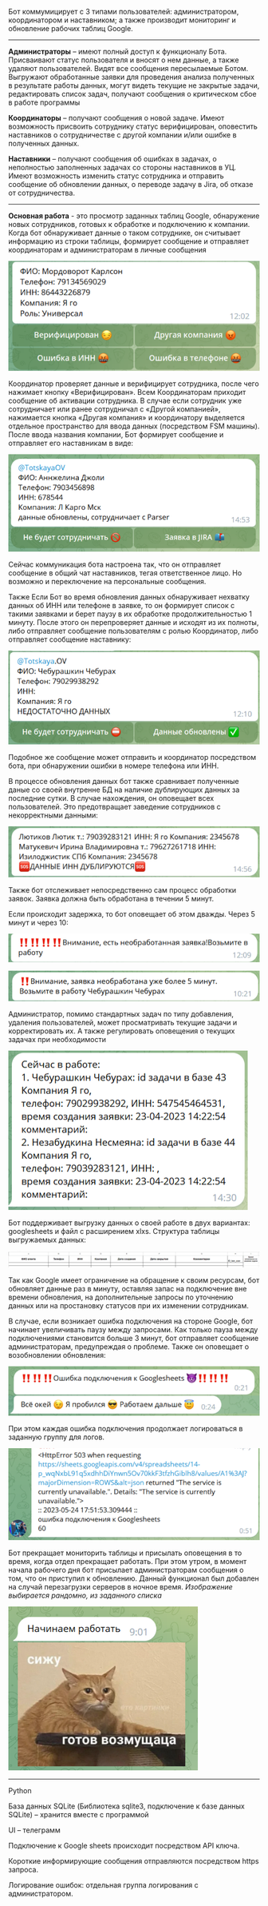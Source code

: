 Бот коммумицирует с 3 типами пользователей: администратором, координатором и наставником; а также производит
мониторинг и обновление рабочих таблиц Google.

-----------------------------------------------

**Администраторы** – имеют полный доступ к функционалу Бота. Присваивают статус пользователя и вносят о нем данные, 
а также удаляют пользователей. Видят все сообщения пересылаемые Ботом. Выгружают обработанные заявки для проведения 
анализа полученных в результате работы данных, могут видеть текущие не закрытые задачи, редактировать список задач,
получают сообщения о критическом сбое в работе программы

**Координаторы** – получают сообщения о новой задаче. Имеют возможность присвоить сотруднику статус верифицирован, 
оповестить наставников о сотрудничестве с другой компании и/или ошибке в полученных данных.

**Наставники** – получают сообщения об ошибках в задачах, о неполностью заполненных задачах со стороны 
наставников в УЦ. Имеют возможность изменить статус сотрудника и отправить сообщение об обновлении данных, о переводе 
задачу в Jira, об отказе от сотрудничества.

---------------------------------------------------

**Основная работа** - это просмотр заданных таблиц Google, обнаружение новых сотрудников, готовых к обработке
и подключению к компании. Когда бот обнаруживает данные о таком сотруднике, он считывает информацию из строки таблицы,
формирует сообщение и отправляет координаторам и администраторам в личные сообщения

![сообщение для координатора](./images/coor_message.png)

Координатор проверяет данные и верифицирует сотрудника, после чего нажимает кнопку «Верифицирован». 
Всем Координаторам приходит сообщение об активации сотрудника.
В случае если сотрудник уже сотрудничает или ранее сотрудничал с «Другой компанией», нажимается кнопка «Другая компания»
и координатору выделяется отдельное пространство для ввода данных (посредством FSM машины).
После ввода названия компании, Бот формирует сообщение и отправляет его наставникам в виде:

![сообщение для наставников](./images/oder.png)

Сейчас коммуникация бота настроена так, что он отправляет сообщение в общий чат наставников, тегая ответственное лицо.
Но возможно и переключение на персональные сообщения.

Также Если Бот во время обновления данных обнаруживает нехватку данных об ИНН или телефоне в заявке, то он формирует 
список с такими заявками и берет паузу в их обработке продолжительностью 1 минуту. После этого он перепроверяет данные и 
исходят из их полноты, либо отправляет сообщение пользователям с ролью Координатор, либо отправляет сообщение наставнику:

![сообщение для наставников](./images/div_message.png)

Подобное же сообщение может отправить и координатор посредством бота, при обнаружении ошибки в номере телефона или ИНН.

В процессе обновления данных бот также сравнивает полученные даные со своей внутренне БД на наличие дублирующих данных
за последние сутки. В случае нахождения, он оповещает всех пользователей. Это предотвращает заведение сотрудников с 
некорректными данными:

![сообщение о дубле](./images/duble.png)

Также бот отслеживает непосредственно сам процесс обработки заявок. Заявка должна быть обработана в течении 5 минут.

Если происходит задержка, то бот оповещает об этом дважды. Через 5 минут и через 10:

![сообщение через 5 минут](./images/attention.png)

![сообщение через 10 минут](./images/attention2.png)

Администратор, помимо стандартных задач по типу добавления, удаления пользователей, может просматривать текущие 
задачи и корректировать их. А также регулировать оповещения о текущих задачах при необходимости

![текущие задачи](./images/now_task.png)

Бот поддерживает выгрузку данных о своей работе в двух вариантах: googlesheets и файл с расширением xlxs.
Структура таблицы выгружаемых данных:

![эксель](./images/excel_pivot.png)

Так как Google имеет ограничение на обращение к своим ресурсам, бот обновляет данные раз в минуту, оставляя запас
на подключение вне времени обновления, на дополнительные запросы по уточнению данных или на простановку статусов
при их изменении сотрудникам. 

В случае, если возникает ошибка подключения на стороне Google, бот начинает увеличивать паузу между запросами.
Как только пауза между подключениями становится больше 3 минут, бот отправляет сообщение администраторам, предупреждая
о проблеме. Также он оповещает о возобновлении обновления:

![сообщение для администратора о проблемах с подключением](./images/connection.png)

При этом каждая ошибка подключения продолжает логироваться в заданную группу для логов.

![лог-сообщение](./images/lost_connect.png)

Бот прекращает мониторить таблицы и присылать оповещения в то время, когда отдел прекращает работать. При этом утром,
в момент начала рабочего дня бот присылает администраторам сообщения о том, что он приступил к обновлению. Данный
функционал был добавлен на случай перезагрузки серверов в ночное время.
*Изображение выбирается рандомно, из заданного списка*

![приветственный котик](./images/start_day.png)

________________________________

Python

База данных SQLite (Библиотека sqlite3, подключение к базе данных SQLite) – хранится вместе с программой

UI – телеграмм

Подключение к Google sheets происходит посредством API ключа.

Короткие информирующие сообщения отправляются посредством https запроса.

Логирование ошибок: отдельная группа логирования с администратором.
